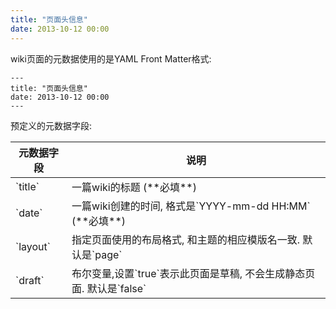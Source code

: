 ```yaml
---
title: "页面头信息"
date: 2013-10-12 00:00
---
```


wiki页面的元数据使用的是YAML Front Matter格式:

	---
	title: "页面头信息"
	date: 2013-10-12 00:00
	---

预定义的元数据字段:

<table class="table table-bordered table-hover" markdown="1">
  <thead>
    <tr>
      <th>元数据字段</th>
      <th>说明</th>
    </tr>
  </thead>
  <tbody>
    <tr>
      <td>`title`</td>
      <td>一篇wiki的标题 (**必填**)</td>
    </tr>
    <tr>
      <td>`date`</td>
      <td>一篇wiki创建的时间, 格式是`YYYY-mm-dd HH:MM` (**必填**)</td>
    </tr>
    <tr>
      <td>`layout`</td>
      <td>指定页面使用的布局格式, 和主题的相应模版名一致. 默认是`page`</td>
    </tr>
    <tr>
      <td>`draft`</td>
      <td>布尔变量,设置`true`表示此页面是草稿, 不会生成静态页面. 默认是`false`</td>
    </tr>
  </tbody>
</table>
